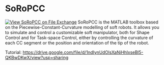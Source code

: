 # SoRoPCC
[![View SoRoPCC on File Exchange](https://www.mathworks.com/matlabcentral/images/matlab-file-exchange.svg)](https://www.mathworks.com/matlabcentral/fileexchange/104060-soropcc)
SoRoPCC is the MATLAB toolbox based on the Piecewise-Constant-Curvature modelling of soft robots. 
It allows you to simulate and control a customizable soft manipulator, both for Shape Control and for Task-space Control, either by controlling the curvature of each CC segment or the position and orientation of the tip of the robot.

Tutorial: https://drive.google.com/file/d/1ndIynUdOlsXaNiHhlxseBl5-QKBwDKwX/view?usp=sharing
